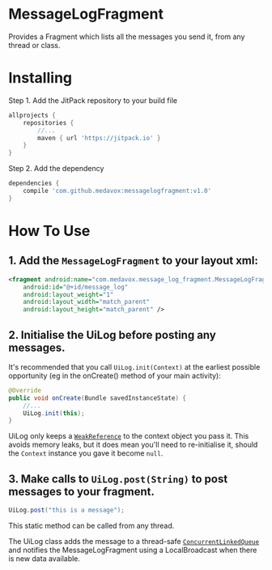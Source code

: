 # MessageLogFragment
Provides a Fragment which lists all the messages you send it, from any thread or class.

# Installing

 Step 1. Add the JitPack repository to your build file
```gradle
allprojects {
    repositories {
        //...
        maven { url 'https://jitpack.io' }
    }
}
```

Step 2. Add the dependency
```gradle
dependencies {
    compile 'com.github.medavox:messagelogfragment:v1.0'
}
```

# How To Use

## 1. Add the `MessageLogFragment` to your layout xml:

```xml
<fragment android:name="com.medavox.message_log_fragment.MessageLogFragment"
    android:id="@+id/message_log"
    android:layout_weight="1"
    android:layout_width="match_parent"
    android:layout_height="match_parent" />
```

## 2. Initialise the UiLog before posting any messages.

It's recommended that you call `UiLog.init(Context)`  at the earliest possible opportunity
(eg in the onCreate() method of your main activity):

```java
@Override
public void onCreate(Bundle savedInstanceState) {
    //...
    UiLog.init(this);
}
```

UiLog only keeps a [`WeakReference`](https://docs.oracle.com/javase/8/docs/api/index.html?java/lang/ref/WeakReference.html)
to the context object you pass it. 
This avoids memory leaks, but it does mean you'll need to re-initialise it, should the `Context` instance you gave it become `null`.

## 3. Make calls to `UiLog.post(String)` to post messages to your fragment.

```java
UiLog.post("this is a message");
```

This static method can be called from any thread. 

The UiLog class adds the message to a thread-safe 
[`ConcurrentLinkedQueue`](https://docs.oracle.com/javase/7/docs/api/java/util/concurrent/ConcurrentLinkedQueue.html)
and notifies the MessageLogFragment using a LocalBroadcast when there is new data available.
